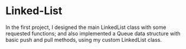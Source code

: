 # Linked-List
In the first project, I designed the main LinkedList class with some requested functions; and also implemented a Queue data structure with basic push and pull methods, using my custom LinkedList class.

